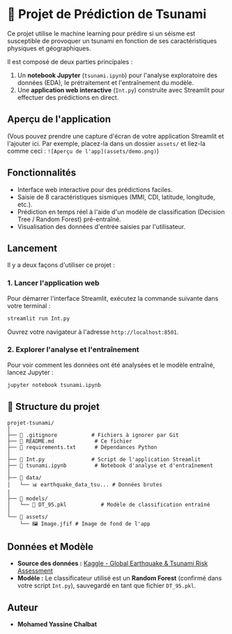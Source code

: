 # 🌊 Projet de Prédiction de Tsunami

Ce projet utilise le machine learning pour prédire si un séisme est susceptible de provoquer un tsunami en fonction de ses caractéristiques physiques et géographiques.

Il est composé de deux parties principales :
1.  Un **notebook Jupyter** (`tsunami.ipynb`) pour l'analyse exploratoire des données (EDA), le prétraitement et l'entraînement du modèle.
2.  Une **application web interactive** (`Int.py`) construite avec Streamlit pour effectuer des prédictions en direct.

## Aperçu de l'application

(Vous pouvez prendre une capture d'écran de votre application Streamlit et l'ajouter ici. Par exemple, placez-la dans un dossier `assets/` et liez-la comme ceci : `![Aperçu de l'app](assets/demo.png)`)

## Fonctionnalités

* Interface web interactive pour des prédictions faciles.
* Saisie de 8 caractéristiques sismiques (MMI, CDI, latitude, longitude, etc.).
* Prédiction en temps réel à l'aide d'un modèle de classification (Decision Tree / Random Forest) pré-entraîné.
* Visualisation des données d'entrée saisies par l'utilisateur.

## Lancement

Il y a deux façons d'utiliser ce projet :

### 1. Lancer l'application web

Pour démarrer l'interface Streamlit, exécutez la commande suivante dans votre terminal :

```bash
streamlit run Int.py
```

Ouvrez votre navigateur à l'adresse `http://localhost:8501`.

### 2. Explorer l'analyse et l'entraînement

Pour voir comment les données ont été analysées et le modèle entraîné, lancez Jupyter :

```bash
jupyter notebook tsunami.ipynb
```

## 📁 Structure du projet

```
projet-tsunami/
│
├── 📄 .gitignore           # Fichiers à ignorer par Git
├── 📄 README.md             # Ce fichier
├── 📄 requirements.txt      # Dépendances Python
│
├── 🐍 Int.py               # Script de l'application Streamlit
├── 📓 tsunami.ipynb         # Notebook d'analyse et d'entraînement
│
├── 📁 data/
│   └── 📊 earthquake_data_tsu... # Données brutes
│
├── 📁 models/
│   └── 🤖 DT_95.pkl           # Modèle de classification entraîné
│
└── 📁 assets/
    └── 🖼️ Image.jfif # Image de fond de l'app
```

## Données et Modèle

* **Source des données :** [Kaggle - Global Earthquake & Tsunami Risk Assessment](https://www.kaggle.com/datasets/ahmeduzaki/global-earthquake-tsunami-risk-assessment-dataset)
* **Modèle :** Le classificateur utilisé est un **Random Forest** (confirmé dans votre script `Int.py`), sauvegardé en tant que fichier `DT_95.pkl`.

## Auteur

* **Mohamed Yassine Chalbat**
